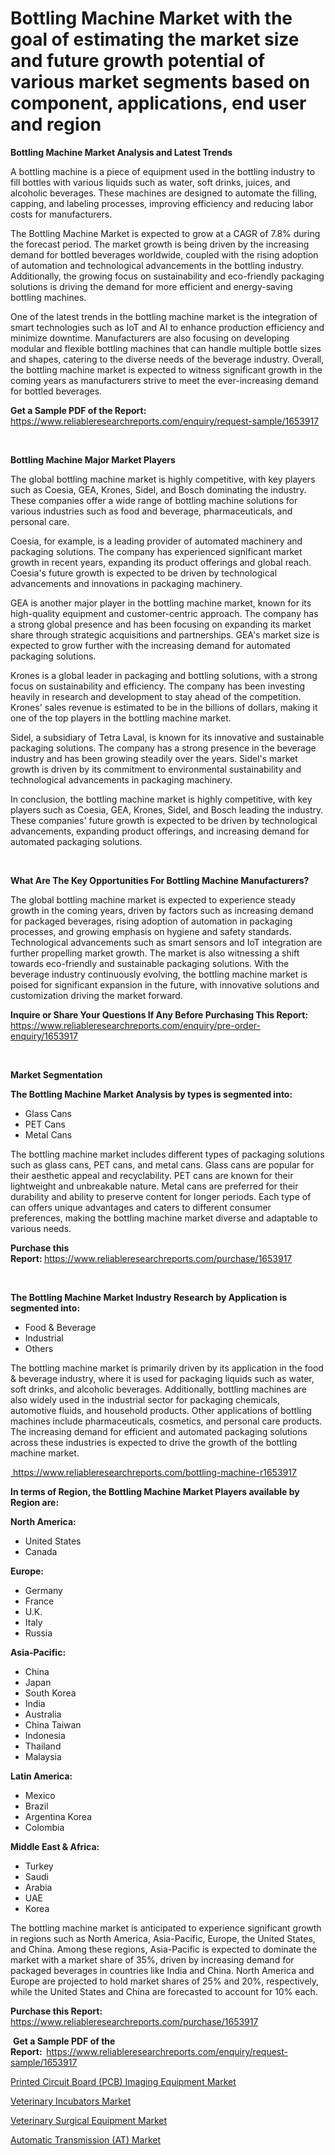 <p><h1>Bottling Machine Market with the goal of estimating the market size and future growth potential of various market segments based on component, applications, end user and region</h1></p><p><strong>Bottling Machine Market Analysis and Latest Trends</strong></p>
<p><p>A bottling machine is a piece of equipment used in the bottling industry to fill bottles with various liquids such as water, soft drinks, juices, and alcoholic beverages. These machines are designed to automate the filling, capping, and labeling processes, improving efficiency and reducing labor costs for manufacturers.</p><p>The Bottling Machine Market is expected to grow at a CAGR of 7.8% during the forecast period. The market growth is being driven by the increasing demand for bottled beverages worldwide, coupled with the rising adoption of automation and technological advancements in the bottling industry. Additionally, the growing focus on sustainability and eco-friendly packaging solutions is driving the demand for more efficient and energy-saving bottling machines.</p><p>One of the latest trends in the bottling machine market is the integration of smart technologies such as IoT and AI to enhance production efficiency and minimize downtime. Manufacturers are also focusing on developing modular and flexible bottling machines that can handle multiple bottle sizes and shapes, catering to the diverse needs of the beverage industry. Overall, the bottling machine market is expected to witness significant growth in the coming years as manufacturers strive to meet the ever-increasing demand for bottled beverages.</p></p>
<p><strong>Get a Sample PDF of the Report:&nbsp;</strong> <a href="https://www.reliableresearchreports.com/enquiry/request-sample/1653917">https://www.reliableresearchreports.com/enquiry/request-sample/1653917</a></p>
<p>&nbsp;</p>
<p><strong>Bottling Machine Major Market Players</strong></p>
<p><p>The global bottling machine market is highly competitive, with key players such as Coesia, GEA, Krones, Sidel, and Bosch dominating the industry. These companies offer a wide range of bottling machine solutions for various industries such as food and beverage, pharmaceuticals, and personal care.</p><p>Coesia, for example, is a leading provider of automated machinery and packaging solutions. The company has experienced significant market growth in recent years, expanding its product offerings and global reach. Coesia's future growth is expected to be driven by technological advancements and innovations in packaging machinery.</p><p>GEA is another major player in the bottling machine market, known for its high-quality equipment and customer-centric approach. The company has a strong global presence and has been focusing on expanding its market share through strategic acquisitions and partnerships. GEA's market size is expected to grow further with the increasing demand for automated packaging solutions.</p><p>Krones is a global leader in packaging and bottling solutions, with a strong focus on sustainability and efficiency. The company has been investing heavily in research and development to stay ahead of the competition. Krones' sales revenue is estimated to be in the billions of dollars, making it one of the top players in the bottling machine market.</p><p>Sidel, a subsidiary of Tetra Laval, is known for its innovative and sustainable packaging solutions. The company has a strong presence in the beverage industry and has been growing steadily over the years. Sidel's market growth is driven by its commitment to environmental sustainability and technological advancements in packaging machinery.</p><p>In conclusion, the bottling machine market is highly competitive, with key players such as Coesia, GEA, Krones, Sidel, and Bosch leading the industry. These companies' future growth is expected to be driven by technological advancements, expanding product offerings, and increasing demand for automated packaging solutions.</p></p>
<p>&nbsp;</p>
<p><strong>What Are The Key Opportunities For Bottling Machine Manufacturers?</strong></p>
<p><p>The global bottling machine market is expected to experience steady growth in the coming years, driven by factors such as increasing demand for packaged beverages, rising adoption of automation in packaging processes, and growing emphasis on hygiene and safety standards. Technological advancements such as smart sensors and IoT integration are further propelling market growth. The market is also witnessing a shift towards eco-friendly and sustainable packaging solutions. With the beverage industry continuously evolving, the bottling machine market is poised for significant expansion in the future, with innovative solutions and customization driving the market forward.</p></p>
<p><strong>Inquire or Share Your Questions If Any Before Purchasing This Report:</strong> <a href="https://www.reliableresearchreports.com/enquiry/pre-order-enquiry/1653917">https://www.reliableresearchreports.com/enquiry/pre-order-enquiry/1653917</a></p>
<p>&nbsp;</p>
<p><strong>Market Segmentation</strong></p>
<p><strong>The Bottling Machine Market Analysis by types is segmented into:</strong></p>
<p><ul><li>Glass Cans</li><li>PET Cans</li><li>Metal Cans</li></ul></p>
<p><p>The bottling machine market includes different types of packaging solutions such as glass cans, PET cans, and metal cans. Glass cans are popular for their aesthetic appeal and recyclability. PET cans are known for their lightweight and unbreakable nature. Metal cans are preferred for their durability and ability to preserve content for longer periods. Each type of can offers unique advantages and caters to different consumer preferences, making the bottling machine market diverse and adaptable to various needs.</p></p>
<p><strong>Purchase this Report:&nbsp;</strong><a href="https://www.reliableresearchreports.com/purchase/1653917">https://www.reliableresearchreports.com/purchase/1653917</a></p>
<p>&nbsp;</p>
<p><strong>The Bottling Machine Market Industry Research by Application is segmented into:</strong></p>
<p><ul><li>Food & Beverage</li><li>Industrial</li><li>Others</li></ul></p>
<p><p>The bottling machine market is primarily driven by its application in the food & beverage industry, where it is used for packaging liquids such as water, soft drinks, and alcoholic beverages. Additionally, bottling machines are also widely used in the industrial sector for packaging chemicals, automotive fluids, and household products. Other applications of bottling machines include pharmaceuticals, cosmetics, and personal care products. The increasing demand for efficient and automated packaging solutions across these industries is expected to drive the growth of the bottling machine market.</p></p>
<p><a href="https://www.reliableresearchreports.com/bottling-machine-r1653917">&nbsp;https://www.reliableresearchreports.com/bottling-machine-r1653917</a></p>
<p><strong>In terms of Region, the Bottling Machine Market Players available by Region are:</strong></p>
<p>
    <p> <strong> North America: </strong>
        <ul>
            <li>United States</li>
            <li>Canada</li>
        </ul>
        </p> 
    <p> <strong> Europe: </strong>
        <ul>
            <li>Germany</li>
            <li>France</li>
            <li>U.K.</li>
            <li>Italy</li>
            <li>Russia</li>
        </ul>
        </p> 
    <p> <strong> Asia-Pacific: </strong>
        <ul>
            <li>China</li>
            <li>Japan</li>
            <li>South Korea</li>
            <li>India</li>
            <li>Australia</li>
            <li>China Taiwan</li>
            <li>Indonesia</li>
            <li>Thailand</li>
            <li>Malaysia</li>
        </ul>
        </p> 
    <p> <strong> Latin America: </strong>
        <ul>
            <li>Mexico</li>
            <li>Brazil</li>
            <li>Argentina Korea</li>
            <li>Colombia</li>
        </ul>
        </p> 
    <p> <strong> Middle East & Africa: </strong>
        <ul>
            <li>Turkey</li>
            <li>Saudi</li>
            <li>Arabia</li>
            <li>UAE</li>
            <li>Korea</li>
        </ul>
    </p>
    </p>
<p><p>The bottling machine market is anticipated to experience significant growth in regions such as North America, Asia-Pacific, Europe, the United States, and China. Among these regions, Asia-Pacific is expected to dominate the market with a market share of 35%, driven by increasing demand for packaged beverages in countries like India and China. North America and Europe are projected to hold market shares of 25% and 20%, respectively, while the United States and China are forecasted to account for 10% each.</p></p>
<p><strong>Purchase this Report: </strong><a href="https://www.reliableresearchreports.com/purchase/1653917">https://www.reliableresearchreports.com/purchase/1653917</a></p>
<p>&nbsp;<strong>Get a Sample PDF of the Report:&nbsp;&nbsp;</strong><a href="https://www.reliableresearchreports.com/enquiry/request-sample/1653917">https://www.reliableresearchreports.com/enquiry/request-sample/1653917</a></p>
<p><strong></strong></p>
<p><p><a href="https://www.linkedin.com/pulse/printed-circuit-board-pcb-imaging-equipment-market-competitive-qjdlc">Printed Circuit Board (PCB) Imaging Equipment Market</a></p><p><a href="https://github.com/AlysaLedner2023/Market-Research-Report-List-1/blob/main/veterinary-incubators-market.md">Veterinary Incubators Market</a></p><p><a href="https://github.com/JermaineCrona2023/Market-Research-Report-List-1/blob/main/veterinary-surgical-equipment-market.md">Veterinary Surgical Equipment Market</a></p><p><a href="https://www.linkedin.com/pulse/automatic-transmission-market-size-reveals-best-marketing-7xm5c">Automatic Transmission (AT) Market</a></p></p>